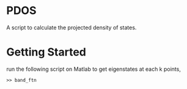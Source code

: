 # PDOS
A script to calculate the projected density of states.

# Getting Started 
run the following script on Matlab to get eigenstates at each k points,
```
>> band_ftn
```
